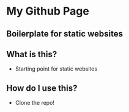 # My Github Page
Boilerplate for static websites
---

## What is this?
- Starting point for static websites

## How do I use this?
- Clone the repo!
